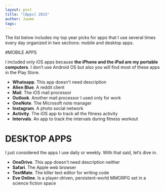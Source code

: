 ```yaml
---
layout: post
title: "[Apps] 2015"
author: Jaume
tags:
---
```


The list below includes my top year picks for apps that I use several times every day organized in two sections: mobile and desktop apps.

#MOBILE APPS

I included only iOS apps because **the iPhone and the iPad are my portable computers**. I don’t use Android OS but also you will find most of these apps in the Play Store.

- **Whatsapp**. This app doesn't need description
- **Alien Blue**. A reddit client
- **Mail**. The iOS mail processor
- **Outlook**. Another mail processor I used only for work
- **OneNote**. The Microsoft note manager
- **Instagram**. A photo social network
- **Activity**. The iOS app to track all the fitness activity
- **Intervals**. An app to track the intervals during fitness workout

# DESKTOP APPS

I just considered the apps I use daily or weekly. With that said, let’s dive in.

- **OneDrive**. This app doesn't need description neither
- **Safari**. The Apple web browser
- **TextMate**. The killer text editor for writing code
- **Eve Online**. Is a player-driven, persistent-world MMORPG set in a science fiction space